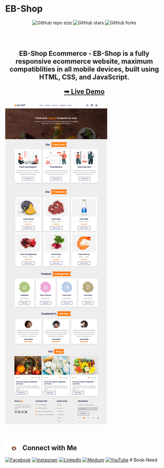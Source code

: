 # EB-Shop

<div align="center">
  
  ![GitHub repo size](https://img.shields.io/github/repo-size/jonycmtt/EB-Shop)
  ![GitHub stars](https://img.shields.io/github/stars/jonycmtt/EB-Shop?style=social)
  ![GitHub forks](https://img.shields.io/github/forks/jonycmtt/EB-Shop?style=social)

  <br />
  <br />

  <h2 align="center">EB-Shop Ecommerce - EB-Shop is a fully responsive ecommerce website, maximum compatiblities in all mobile devices, built using HTML, CSS, and JavaScript.</p>

<a href="https://eb-shop.netlify.app/" target="_blank"><strong>➥ Live Demo</strong></a>

</div>

<!-- ![EB Desktop Demo](./desktop.png"Desktop Demo") -->

![EB Desktop Demo](./theme.png "Desktop Demo")

## <img  alt="gif" src="https://github.com/jonycmtt/jonycmtt/blob/main/wifi-gol.gif?raw=true" width="50" height="50" /> Connect with Me

[![Facebook](https://img.shields.io/badge/Facebook-%231877F2.svg?logo=Facebook&logoColor=white)](https://facebook.com/jonycmt) [![Instagram](https://img.shields.io/badge/Instagram-%23E4405F.svg?logo=Instagram&logoColor=white)](https://instagram.com/jonycmt) [![LinkedIn](https://img.shields.io/badge/LinkedIn-%230077B5.svg?logo=linkedin&logoColor=white)](https://linkedin.com/in/salman-rahaman) [![Medium](https://img.shields.io/badge/Medium-12100E?logo=medium&logoColor=white)](https://medium.com/@jonyislamcmt) [![YouTube](https://img.shields.io/badge/YouTube-%23FF0000.svg?logo=YouTube&logoColor=white)](https://youtube.com/@jonycmt)
#   B o o k - N e e d 
 
 